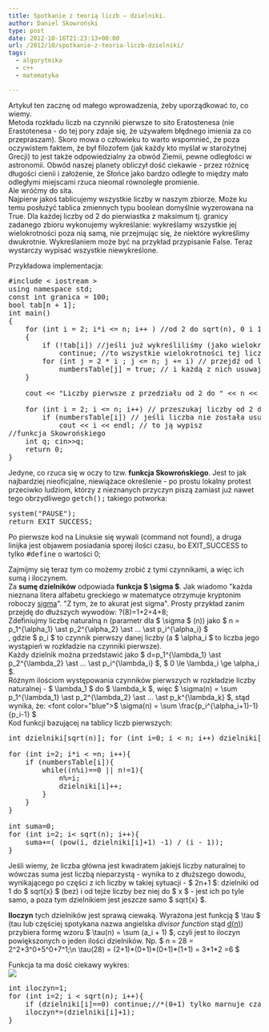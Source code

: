 ```yaml
---
title: Spotkanie z teorią liczb – dzielniki.
author: Daniel Skowroński
type: post
date: 2012-10-16T21:23:13+00:00
url: /2012/10/spotkanie-z-teoria-liczb-dzielniki/
tags:
  - algorytmika
  - c++
  - matematyka

---
```

  
  
  
Artykuł ten zacznę od małego wprowadzenia, żeby uporządkować to, co wiemy.  
Metoda rozkładu liczb na czynniki pierwsze to sito Eratostenesa (nie Erastotenesa - do tej pory zdaje się, że używałem błędnego imienia za co przepraszam). Skoro mowa o człowieku to warto wspomnieć, że poza oczywistem faktem, że był filozofem (jak każdy kto myślał w starożytnej Grecji) to jest także odpowiedzialny za obwód Ziemii, pewne odległości w astronomii. Obwód naszej planety obliczył dość ciekawie - przez różnicę długości cienii i założenie, że Słońce jako bardzo odległe to między mało odległymi miejscami rzuca nieomal równoległe promienie.  
Ale wróćmy do sita.  
Najpierw jakoś tablicujemy wszystkie liczby w naszym zbiorze. Może ku temu posłużyć tablica zmiennych typu boolean domyślnie wyzerowana na True. Dla każdej liczby od 2 do pierwiastka z maksimum tj. granicy zadanego zbioru wykonujemy wykreślanie: wykreślamy wszystkie jej wielokrotności poza nią samą, nie przejmując się, że niektóre wykreślimy dwukrotnie. Wykreślaniem może być na przykład przypisanie False. Teraz wystarczy wypisać wszystkie niewykreślone.  
  
Przykładowa implementacja:

<pre class="EnlighterJSRAW cpp">#include &lt; iostream >
using namespace std;
const int granica = 100;
bool tab[n + 1];  
int main()
{
    for (int i = 2; i*i &lt;= n; i++ ) //od 2 do sqrt(n), 0 i 1 nie są pierwsze, poza tym przez 0 nic się nie dzieli ;)
    {
        if (!tab[i]) //jeśli już wykreśliliśmy (jako wielokrotność liczby mniejszej)
            continue; //to wszystkie wielokrotności tej liczby są już wykreślone i nie mamy co robić
        for (int j = 2 * i ; j &lt;= n; j += i) // przejdź od liczby 2 * i do n przesuwając się o i
            numbersTable[j] = true; // i każdą z nich usuwaj ze zbioru
    }
 
    cout &lt;&lt; "Liczby pierwsze z przedziału od 2 do " &lt;&lt; n &lt;&lt; ":" &lt;&lt; endl;
 
    for (int i = 2; i &lt;= n; i++) // przeszukaj liczby od 2 do n
        if (numbersTable[i]) // jeśli liczba nie została usunięta ze zbioru
            cout &lt;&lt; i &lt;&lt; endl; // to ją wypisz
//funkcja Skowrońskiego
    int q; cin>>q;
    return 0;
}
</pre>

Jedyne, co rzuca się w oczy to tzw. **funkcja Skowrońskiego**. Jest to jak najbardziej nieoficjalne, niewiążace określenie - po prostu lokalny protest przeciwko ludziom, którzy z nieznanych przyczyn piszą zamiast już nawet tego obrzydliwego <kbd>getch();</kbd> takiego potworka:

<pre class="EnlighterJSRAW cpp">system("PAUSE");
return EXIT_SUCCESS; </pre>

Po pierwsze kod na Linuksie się wywali (command not found), a druga linijka jest objawem posiadania sporej ilości czasu, bo EXIT_SUCCESS to tylko <kbd>#define</kbd> o wartości 0;

Zajmijmy się teraz tym co możemy zrobić z tymi czynnikami, a więc ich sumą i iloczynem.  
Za **sumę dzielników** odpowiada **funkcja $ \sigma $**. Jak wiadomo "każda nieznana litera alfabetu greckiego w matematyce otrzymuje kryptonim roboczy <u>sigma</u>". "Z tym, że to akurat jest sigma". Prosty przykład zanim przejdę do dłuższych wywodów: ?(8)=1+2+4+8;  
Zdefiniujmy liczbę naturalną n (parametr dla $ \sigma $ (n)) jako $ n = p\_1^{\alpha\_1} \ast p\_2^{\alpha\_2} \ast ... \ast p\_i^{\alpha\_i} $  
, gdzie $ p\_i $ to czynnik pierwszy danej liczby (a $ \alpha\_i $ to liczba jego wystąpień w rozkładzie na czynniki pierwsze).  
Każdy dzielnik można przedstawić jako $ d=p\_1^{\lambda\_1} \ast p\_2^{\lambda\_2} \ast ... \ast p\_i^{\lambda\_i} $, $ 0 \le \lambda\_i \ge \alpha\_i $.  
Różnym ilościom występowania czynników pierwszych w rozkładzie liczby naturalnej - $ \lambda\_1 $ do $ \lambda\_k $, więc $ \sigma(n) = \sum p\_1^{\lambda\_1} \ast p\_2^{\lambda\_2} \ast ... \ast p\_k^{\lambda\_k} $, stąd wynika, że:  
<font color="blue">$ \sigma(n) = \sum \frac{p_i^{\alpha_i+1}-1}{p_i-1} $</font>  
Kod funkcji bazującej na tablicy liczb pierwszych:

<pre class="EnlighterJSRAW cpp">int dzielniki[sqrt(n)]; for (int i=0; i &lt; n; i++) dzielniki[i]=0;

for (int i=2; i*i &lt; =n; i++){
	if (numbersTable[i]){
		while((n%i)==0 || n!=1){
			n%=i;
			dzielniki[i]++;
		}
	}
}

int suma=0;
for (int i=2; i&lt; sqrt(n); i++){
	suma+=( (pow(i, dzielniki[i]+1) -1) / (i - 1));
}
</pre>

Jeśli wiemy, że liczba główna jest kwadratem jakiejś liczby naturalnej to wówczas suma jest liczbą nieparzystą - wynika to z dłuższego dowodu, wynikającego po części z ich liczby w takiej sytuacji - $ 2n+1 $: dzielniki od 1 do $ sqrt{x} $ (bez) i od tejże liczby bez niej do $ x $ - jest ich po tyle samo, a poza tym dzielnikiem jest jeszcze samo $ sqrt{x} $.

**Iloczyn** tych dzielników jest sprawą ciewaką. Wyrażona jest funkcją $ \tau $ (tau lub częściej spotykana nazwa angielska _divisor function_ stąd <u>d(n)</u>) przybiera formę wzoru $ \tau(n) = \sum (a_i + 1) $, czyli jest to iloczyn powiększonych o jeden ilości dzielników. Np. $ n = 28 = 2^2+3^0+5^0+7^1;\n \tau(28) = (2+1)\*(0+1)\*(0+1)\*(1+1) = 3\*1*2 =6 $  
  
Funkcja ta ma dość ciekawy wykres:  
![](http://upload.wikimedia.org/wikipedia/commons/thumb/2/20/Divisor.svg/600px-Divisor.svg.png) 

<pre class="EnlighterJSRAW cpp">int iloczyn=1;
for (int i=2; i &lt; sqrt(n); i++){
	if (dzielniki[i]==0) continue;//*(0+1) tylko marnuje czas
	iloczyn*=(dzielniki[i]+1);
}
</pre>